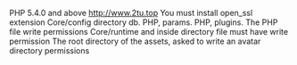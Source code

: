 PHP 5.4.0 and above
http://www.2tu.top
You must install open_ssl extension
Core/config directory db. PHP, params. PHP, plugins. The PHP file write permissions
Core/runtime and inside directory file must have write permission
The root directory of the assets, asked to write an avatar directory permissions
